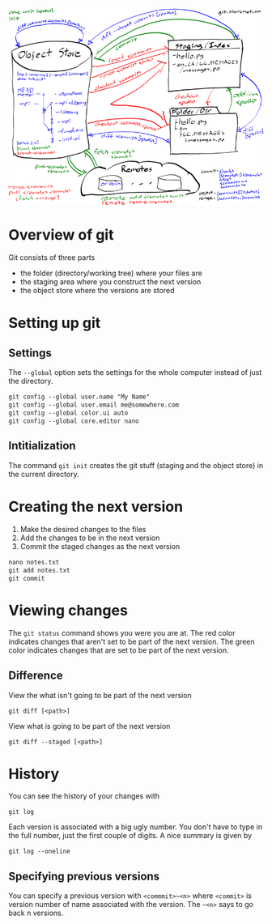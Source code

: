 ![Overview](workflow.png)

# Overview of git

Git consists of three parts

* the folder (directory/working tree) where your
  files are
* the staging area where you construct the next
  version
* the object store where the versions are stored

# Setting up git

## Settings

The `--global` option sets the settings for the
whole computer instead of just the directory.

```
git config --global user.name "My Name"
git config --global user.email me@somewhere.com
git config --global color.ui auto
git config --global core.editor nano
```

## Intitialization

The command `git init` creates the git stuff
(staging and the object store) in the current
directory.

# Creating the next version

1. Make the desired changes to the files
2. Add the changes to be in the next version
3. Commit the staged changes as the next version

```
nano notes.txt
git add notes.txt
git commit
```

# Viewing changes

The `git status` command shows you were you are
at.  The red color indicates changes that aren't
set to be part of the next version.  The green
color indicates changes that are set to be part
of the next version.

## Difference

View the what isn't going to be part of the next
version

```
git diff [<path>]
```

View what is going to be part of the next version

```
git diff --staged [<path>]
```

# History

You can see the history of your changes with

```
git log
```

Each version is associated with a big ugly number.
You don't have to type in the full number, just
the first couple of digits.  A nice summary is
given by

```
git log --oneline
```

## Specifying previous versions

You can specify a previous version with
`<commmit>~<n>` where `<commit>` is version
number of name associated with the version.
The `~<n>` says to go back n versions.
